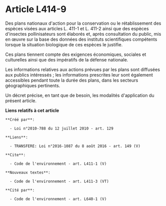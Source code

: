 # Article L414-9

Des plans nationaux d'action pour la conservation ou le rétablissement des espèces visées aux articles L. 411-1 et L. 411-2
ainsi que des espèces d'insectes pollinisateurs sont élaborés et, après consultation du public, mis en œuvre sur la base des
données des instituts scientifiques compétents lorsque la situation biologique de ces espèces le justifie. 

Ces plans tiennent compte des exigences économiques, sociales et culturelles ainsi que des impératifs de la défense
nationale. 

Les informations relatives aux actions prévues par les plans sont diffusées aux publics intéressés ; les informations
prescrites leur sont également accessibles pendant toute la durée des plans, dans les secteurs géographiques pertinents. 

Un décret précise, en tant que de besoin, les modalités d'application du présent article.

**Liens relatifs à cet article**

	**Créé par**:

	  - Loi n°2010-788 du 12 juillet 2010 - art. 129

	**Liens**:

	  - TRANSFERE: Loi n°2016-1087 du 8 août 2016 - art. 149 (V)

	**Cite**:

	  - Code de l'environnement - art. L411-1 (V)

	**Nouveaux textes**:

	  - Code de l'environnement - art. L411-3 (VT)

	**Cité par**:

	  - Code de l'environnement - art. L640-1 (V)
